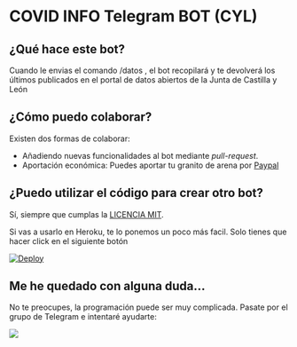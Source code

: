 # COVID INFO Telegram BOT (CYL)

## ¿Qué hace este bot?
Cuando le envias el comando /datos , el bot recopilará y te devolverá los últimos publicados en el portal de datos abiertos de la Junta de Castilla y León


## ¿Cómo puedo colaborar?
Existen dos formas de colaborar:
- Añadiendo nuevas funcionalidades al bot mediante _pull-request_. 
- Aportación económica: Puedes aportar tu granito de arena por [Paypal](https://paypal.me/panleoad)

## ¿Puedo utilizar el código para crear otro bot?
Sí, siempre que cumplas la [LICENCIA MIT](https://github.com/adrianpaniagualeon/iptv-checker/blob/main/LICENSE).

Si vas a usarlo en Heroku, te lo ponemos un poco más facil. Solo tienes que hacer click en el siguiente botón

[![Deploy](https://www.herokucdn.com/deploy/button.svg)](https://heroku.com/deploy?template=https://github.com/adrianpaniagualeon/bot-covid-telegram-CYL)

## Me he quedado con alguna duda...
No te preocupes, la programación puede ser muy complicada. Pasate por el grupo de Telegram e intentaré ayudarte: 

<a href="https://t.me/adrianpaniagua"><img src="https://img.shields.io/badge/Join-Support%20Group-blue.svg?style=for-the-badge&logo=Telegram"></a>